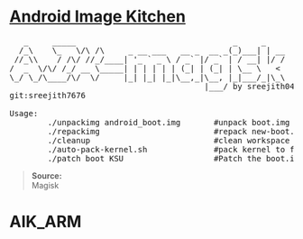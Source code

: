 # <u>Android Image Kitchen</u>

<pre>
   _     _____                                 _     _
  /_\    \_   \/\ /\     _ __ ___   __ _  __ _(_)___| | __
 //_\\    / /\/ //_/____| '_ ` _ \ / _` |/ _` | / __| |/ /
/  _  \/\/ /_/ __ \_____| | | | | | (_| | (_| | \__ \   < 
\_/ \_/\____/\/  \/     |_| |_| |_|\__,_|\__, |_|___/_|\_\
                                         |___/ by sreejith0491
git:sreejith7676 

Usage:
        ./unpackimg android_boot.img       #unpack boot.img
        ./repackimg                        #repack new-boot.img
        ./cleanup                          #clean workspace
        ./auto-pack-kernel.sh              #pack kernel to flashable zip 
        ./patch_boot_KSU                   #Patch the boot.img with KernelSU
</pre>
>**Source:**  
Magisk
# AIK_ARM

